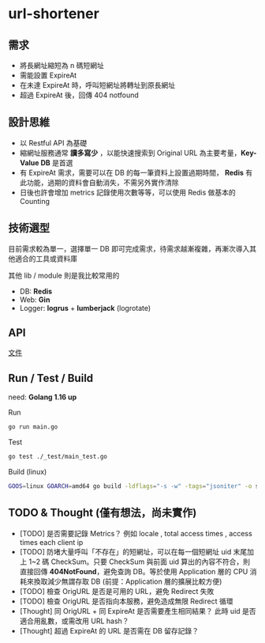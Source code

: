 # url-shortener

## 需求

* 將長網址縮短為 n 碼短網址
* 需能設置 ExpireAt 
* 在未達 ExpireAt 時，呼叫短網址將轉址到原長網址
* 超過 ExpireAt 後，回傳 404 notfound

## 設計思維

* 以 Restful API 為基礎
* 縮網址服務通常 **讀多寫少** ，以能快速搜索到 Original URL 為主要考量，**Key-Value DB** 是首選
* 有 ExpireAt 需求，需要可以在 DB 的每一筆資料上設置過期時間， **Redis** 有此功能，過期的資料會自動消失，不需另外實作清除
* 日後也許會增加 metrics 記錄使用次數等等，可以使用 Redis 做基本的 Counting

## 技術選型

目前需求較為單一，選擇單一 DB 即可完成需求，待需求越漸複雜，再漸次導入其他適合的工具或資料庫  

其他 lib / module 則是我比較常用的  

* DB: **Redis**
* Web: **Gin**
* Logger: **logrus** + **lumberjack** (logrotate)

## API

[文件](./api.md)

## Run / Test / Build

need: **Golang 1.16 up**

Run  

```bash
go run main.go
```

Test  

```bash
go test ./_test/main_test.go
```

Build (linux)  

```bash
GOOS=linux GOARCH=amd64 go build -ldflags="-s -w" -tags="jsoniter" -o service .
```

## TODO & Thought (僅有想法，尚未實作)

* [TODO] 是否需要記錄 Metrics？ 例如 locale , total access times , access times each client ip
* [TODO] 防堵大量呼叫「不存在」的短網址，可以在每一個短網址 uid 末尾加上 1~2 碼 CheckSum。只要 CheckSum 與前面 uid 算出的內容不符合，則直接回傳 **404NotFound**，避免查詢 DB。等於使用 Application 層的 CPU 消耗來換取減少無謂存取 DB (前提：Application 層的擴展比較方便)
* [TODO] 檢查 OrigURL 是否是可用的 URL，避免 Redirect 失敗
* [TODO] 檢查 OrigURL 是否指向本服務，避免造成無限 Redirect 循環
* [Thought] 同 OrigURL + 同 ExpireAt 是否需要產生相同結果？ 此時 uid 是否適合用亂數，或需改用 URL hash？
* [Thought] 超過 ExpireAt 的 URL 是否需在 DB 留存記錄？
